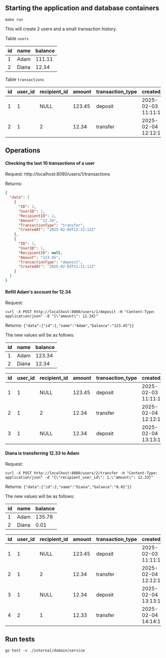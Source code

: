 ## Starting the application and database containers
```shell
make run
```


This will create 2 users and a small transaction history.

Table `users`

| id  | name  | balance |
|-----|-------|---------|
| 1   | Adam  | 111.11  |
| 2   | Diana | 12.34   |

Table `transactions`

| id  | user_id | recipient_id | amount | transaction_type | created_at          |
|-----|---------|--------------|--------|------------------|---------------------|
| 1   | 1       | NULL         | 123.45 | deposit          | 2025-02-03 11:11:11 |
| 2   | 1       | 2            | 12.34  | transfer         | 2025-02-04 12:12:12 |


## Operations

#### Checking the last 10 transactions of a user
Request: 
http://localhost:8080/users/1/transactions

Returns:
```json
{
  "data": [
    {
      "ID": 2,
      "UserID": 1,
      "RecipientID": 2,
      "Amount": "12.34",
      "TransactionType": "transfer",
      "CreatedAt": "2025-02-04T12:12:12Z"
    },
    {
      "ID": 1,
      "UserID": 1,
      "RecipientID": null,
      "Amount": "123.45",
      "TransactionType": "deposit",
      "CreatedAt": "2025-02-03T11:11:11Z"
    }
  ]
}
```


#### Refill Adam's account for 12.34
Request:
```shell
curl -X POST http://localhost:8080/users/1/deposit -H "Content-Type: application/json" -d "{\"amount\": 12.34}"
```
Returns: `{"data":{"id":1,"name":"Adam","balance":"123.45"}}`

The new values will be as follows:

| id  | name  | balance |
|-----|-------|---------|
| 1   | Adam  | 123.34  |
| 2   | Diana | 12.34   |

| id | user_id | recipient_id | amount | transaction_type | created_at          |
|----|---------|--------------|--------|------------------|---------------------|
| 1  | 1       | NULL         | 123.45 | deposit          | 2025-02-03 11:11:11 |
| 2  | 1       | 2            | 12.34  | transfer         | 2025-02-04 12:12:12 |
| 3  | 1       | NULL         | 12.34  | deposit          | 2025-02-04 13:13:13 |


#### Diana is transferring 12.33 to Adam 
Request:
```shell
curl -X POST http://localhost:8080/users/2/transfer -H "Content-Type: application/json" -d "{\"recipient_user_id\": 1,\"amount\": 12.33}"
```
Returns: `{"data":{"id":2,"name":"Diana","balance":"0.01"}}`

The new values will be as follows:

| id  | name  | balance |
|-----|-------|---------|
| 1   | Adam  | 135.78  |
| 2   | Diana | 0.01    |

| id | user_id | recipient_id | amount | transaction_type | created_at          |
|----|---------|--------------|--------|------------------|---------------------|
| 1  | 1       | NULL         | 123.45 | deposit          | 2025-02-03 11:11:11 |
| 2  | 1       | 2            | 12.34  | transfer         | 2025-02-04 12:12:12 |
| 3  | 1       | NULL         | 12.34  | deposit          | 2025-02-04 13:13:13 |
| 4  | 2       | 1            | 12.33  | transfer         | 2025-02-04 14:14:14 |

## Run tests

```shell
go test -v ./internal/domain/service
```
